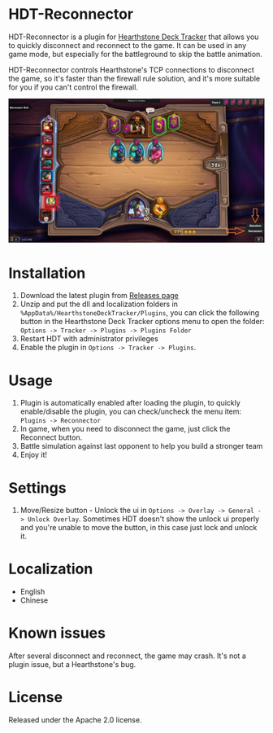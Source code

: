 # HDT-Reconnector
HDT-Reconnector is a plugin for [Hearthstone Deck Tracker](https://github.com/HearthSim/Hearthstone-Deck-Tracker) that allows you to quickly disconnect and reconnect to the game. It can be used in any game mode, but especially for the battleground to skip the battle animation.  
 
HDT-Reconnector controls Hearthstone's TCP connections to disconnect the game, so it's faster than the firewall rule solution, and it's more suitable for you if you can't control the firewall.

![HDT-Reconnector](images/sample.png?raw=true)

# Installation
1. Download the latest plugin from [Releases page](https://github.com/haoruan/HDT-Reconnector/releases)
2. Unzip and put the dll and localization folders in `%AppData%/HearthstoneDeckTracker/Plugins`,  you can click the following button in the Hearthstone Deck Tracker options menu to open the folder: `Options -> Tracker -> Plugins -> Plugins Folder`
3. Restart HDT with administrator privileges
4. Enable the plugin in `Options -> Tracker -> Plugins`.

# Usage

1. Plugin is automatically enabled after loading the plugin, to quickly enable/disable the plugin, you can check/uncheck the menu item: `Plugins -> Reconnector`
2. In game, when you need to disconnect the game, just click the Reconnect button.
3. Battle simulation against last opponent to help you build a stronger team
4. Enjoy it!

# Settings
1. Move/Resize button - Unlock the ui in `Options -> Overlay -> General -> Unlock Overlay`. Sometimes HDT doesn't show the unlock ui properly and you're unable to move the button, in this case just lock and unlock it.

# Localization 
- English
- Chinese

# Known issues
After several disconnect and reconnect, the game may crash. It's not a plugin issue, but a Hearthstone's bug.

# License
Released under the Apache 2.0 license.
